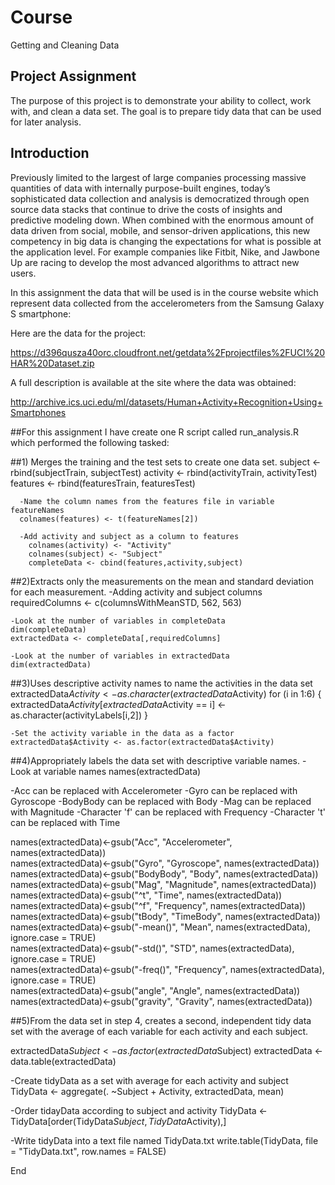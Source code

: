 # Course 
Getting and Cleaning Data

## Project Assignment
The purpose of this project is to demonstrate your ability to collect, work with, and clean a data set. The goal is to prepare tidy data that can be used for later analysis.

## Introduction
Previously limited to the largest of large companies processing massive quantities of data with internally purpose-built engines, today’s sophisticated data collection and analysis is democratized through open source data stacks that continue to drive the costs of insights and predictive modeling down. When combined with the enormous amount of data driven from social, mobile, and sensor-driven applications, this new competency in big data is changing the expectations for what is possible at the application level. For example companies like Fitbit, Nike, and Jawbone Up are racing to develop the most advanced algorithms to attract new users. 

In this assignment the data that will be used is in the course website which represent data collected from the accelerometers from the Samsung Galaxy S smartphone:

Here are the data for the project:

https://d396qusza40orc.cloudfront.net/getdata%2Fprojectfiles%2FUCI%20HAR%20Dataset.zip


A full description is available at the site where the data was obtained:

http://archive.ics.uci.edu/ml/datasets/Human+Activity+Recognition+Using+Smartphones 

##For this assignment I have create one R script called run_analysis.R which performed the following tasked: 

##1)  Merges the training and the test sets to create one data set.
      subject <- rbind(subjectTrain, subjectTest)
      activity <- rbind(activityTrain, activityTest)
      features <- rbind(featuresTrain, featuresTest)

      -Name the column names from the features file in variable featureNames
      colnames(features) <- t(featureNames[2])

      -Add activity and subject as a column to features
        colnames(activity) <- "Activity"
        colnames(subject) <- "Subject"
        completeData <- cbind(features,activity,subject)
        
##2)Extracts only the measurements on the mean and standard deviation for each measurement. 
    -Adding activity and subject columns
    requiredColumns <- c(columnsWithMeanSTD, 562, 563)

    -Look at the number of variables in completeData
    dim(completeData)
    extractedData <- completeData[,requiredColumns]

    -Look at the number of variables in extractedData
    dim(extractedData)
 
##3)Uses descriptive activity names to name the activities in the data set
    extractedData$Activity <- as.character(extractedData$Activity)
    for (i in 1:6)
    {
      extractedData$Activity[extractedData$Activity == i] <- as.character(activityLabels[i,2])
    }
    
    -Set the activity variable in the data as a factor
    extractedData$Activity <- as.factor(extractedData$Activity)

##4)Appropriately labels the data set with descriptive variable names. 
-Look at variable names
names(extractedData)

-Acc can be replaced with Accelerometer
-Gyro can be replaced with Gyroscope
-BodyBody can be replaced with Body
-Mag can be replaced with Magnitude
-Character 'f' can be replaced with Frequency
-Character 't' can be replaced with Time

names(extractedData)<-gsub("Acc", "Accelerometer", names(extractedData))   
names(extractedData)<-gsub("Gyro", "Gyroscope", names(extractedData))  
names(extractedData)<-gsub("BodyBody", "Body", names(extractedData))  
names(extractedData)<-gsub("Mag", "Magnitude", names(extractedData))  
names(extractedData)<-gsub("^t", "Time", names(extractedData))  
names(extractedData)<-gsub("^f", "Frequency", names(extractedData))  
names(extractedData)<-gsub("tBody", "TimeBody", names(extractedData))  
names(extractedData)<-gsub("-mean()", "Mean", names(extractedData), ignore.case = TRUE)  
names(extractedData)<-gsub("-std()", "STD", names(extractedData), ignore.case = TRUE)  
names(extractedData)<-gsub("-freq()", "Frequency", names(extractedData), ignore.case = TRUE)  
names(extractedData)<-gsub("angle", "Angle", names(extractedData))   
names(extractedData)<-gsub("gravity", "Gravity", names(extractedData))  

##5)From the data set in step 4, creates a second, independent tidy data set with the average of each variable for each activity and each subject.

extractedData$Subject <- as.factor(extractedData$Subject)
extractedData <- data.table(extractedData)

-Create tidyData as a set with average for each activity and subject
TidyData <- aggregate(. ~Subject + Activity, extractedData, mean)

-Order tidayData according to subject and activity
TidyData <- TidyData[order(TidyData$Subject,TidyData$Activity),]

-Write tidyData into a text file named TidyData.txt
write.table(TidyData, file = "TidyData.txt", row.names = FALSE)

End 
